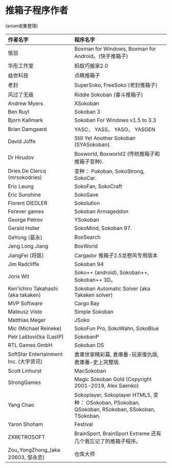 # 推箱子程序作者

(anian收集整理)

| 作者名字             | 程序名字                      |
|:--------------------|:------------------------------------------------------|
| 愉翁                 | Boxman for Windows, Boxman for Android。(快手推箱子)   |
| 华彤工作室           | 蚂蚁巧搬家2.0                                          |
| 益世科技             | 点睛推箱子                                             |
| 老封                 | SuperSoko, FreeSoko (老封推箱子)                      |
| 风过了无痕           | Riddle Sokoban (睿斗推箱子)                            |
| Andrew Myers        | XSokoban                                              |
| Ben Ruyl            | Sokoban 3                                             |
| Bjorn Kallmark      | Sokoban For Windows v1.5 to 3.3                       |
| Brian Damgaard      | YASC， YASS， YASO， YASGEN                           |
| David Joffe         | Still Yet Another Sokoban (SYASokoban).               |
| Dr Hirudov          | Boxworld, Boxworld2 (传统推箱子和推箱子变种).           |
| Dries De Clercq (mrsokodries) | 变种： Pukoban, SokoStrong, SokoCar.        |
| Eric Leung          | SokoFan, SokoCraft                                    |
| Eric Sunshine       | SokoSave                                              |
| Florent DIEDLER     | Sokolution                                            |
| Forever games       | Sokoban Armageddon                                    |
| George Petrov       | YSokoban                                              |
| Gerald Holler       | SokoMind, Sokoban 97.                                 |
| GeYong (葛永)       | BoxSearch                                             |
| Jeng Long Jiang     | BoxWorld                                              |
| JiangFei (将匪)     | Cargador 推箱子2.5龙卷风专用版本                        |
| Jim Radcliffe       | Sokoban 94                                            |
| Joris Wit           | Soko++ (android), Sokoban++, Sokoban++ 3D。           |
| Ken'ichiro Takahashi (aka takaken)     | Sokoban Automatic Solver (aka Takaken solver)     |
| MVP Software        | Cargo Bay                                             |
| Mateusz Viste       | Simple Sokoban                                        |
| Matthias Meger      | JSoko                                                 |
| Mic (Michael Reineke)                  | SokoFun Pro, SokoWahn, SokoBlue    |
| Petr Laštovička (LastP)                | SokobanP                           |
| RTL Games GmbH      | Sokoban DS                                            |
| SoftStar Entertainment Inc. (大宇资讯)  | 倉庫世家精彩篇, 倉庫番-玩家復仇版, 倉庫番-史上完整版. |
| Scott Linhurst      | MacSokoban                                            |
| StrongGames         | Magic Sokoban Gold  (Copyright  2001-2019, Alex Saenko)        |
| Yang Chao           | Sokoplayer, Sokoplayer HTML5, 变种： OSokoban, PSokoban, QSokoban, RSokoban, SSokoban, TSokoban.  |
| Yaron Shoham        | Festival                                      |
| ZXRETROSOFT         | BrainSport, BrainSport Extreme 还有几个我忘记了的推箱子程序。     |
| Zou_YongZhong_(aka 20603, 邹永忠)       | 仓库大师                                     |
